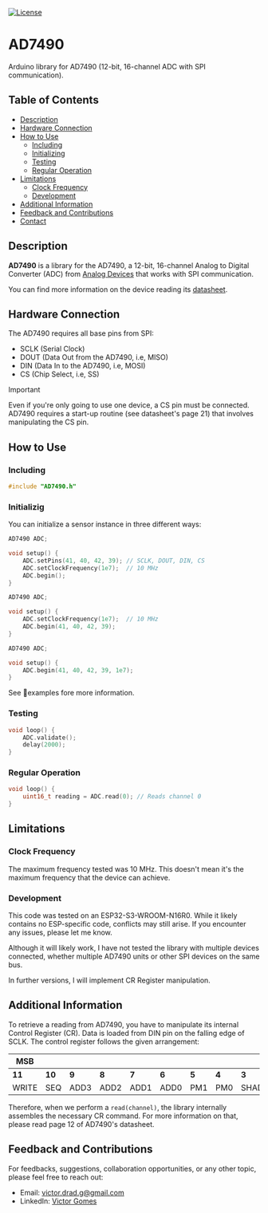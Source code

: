 [![License](https://img.shields.io/badge/License-MIT-blue.svg)](https://opensource.org/licenses/MIT)

# AD7490

Arduino library for AD7490 (12-bit, 16-channel ADC with SPI communication).

## Table of Contents

- [Description](#-description)
- [Hardware Connection](#️-hardware-connection)
- [How to Use](#-how-to-use)
    - [Including](#-including)
    - [Initializing](#-initializing)
    - [Testing](#-testing)
    - [Regular Operation](#-regular-operation)
- [Limitations](#-limitations)
    - [Clock Frequency](#-clock-frequency)
    - [Development](#-development)
- [Additional Information](#-additional-information)
- [Feedback and Contributions](#-feedback-and-contributions)
- [Contact](#️-contact)

## Description

**AD7490** is a library for the AD7490, a 12-bit, 16-channel Analog to Digital Converter (ADC) from [Analog Devices](https://www.analog.com/en/index.html) that works with SPI communication.

You can find more information on the device reading its [datasheet](https://www.analog.com/media/en/technical-documentation/data-sheets/ad7490.pdf).

## Hardware Connection

The AD7490 requires all base pins from SPI:

- SCLK (Serial Clock)
- DOUT (Data Out from the AD7490, i.e, MISO)
- DIN (Data In to the AD7490, i.e, MOSI)
- CS (Chip Select, i.e, SS)

> [!IMPORTANT]  
> Even if you're only going to use one device, a CS pin must be connected. AD7490 requires a start-up routine (see datasheet's page 21) that involves manipulating the CS pin. 

## How to Use

### Including

```cpp
#include "AD7490.h"
```

### Initializig

You can initialize a sensor instance in three different ways:

```cpp
AD7490 ADC;

void setup() {
    ADC.setPins(41, 40, 42, 39); // SCLK, DOUT, DIN, CS
    ADC.setClockFrequency(1e7);  // 10 MHz
    ADC.begin();
}
```

```cpp
AD7490 ADC;

void setup() {
    ADC.setClockFrequency(1e7);  // 10 MHz
    ADC.begin(41, 40, 42, 39);
}
```

```cpp
AD7490 ADC;

void setup() {
    ADC.begin(41, 40, 42, 39, 1e7);
}
```

See 📁examples fore more information.

### Testing
```cpp
void loop() {
    ADC.validate();
    delay(2000);
}
```

### Regular Operation
```cpp
void loop() {
    uint16_t reading = ADC.read(0); // Reads channel 0
}
```

## Limitations

### Clock Frequency

The maximum frequency tested was 10 MHz. This doesn't mean it's the maximum frequency that the device can achieve.

### Development

This code was tested on an ESP32-S3-WROOM-N16R0. While it likely contains no ESP-specific code, conflicts may still arise. If you encounter any issues, please let me know.


Although it will likely work, I have not tested the library with multiple devices connected, whether multiple AD7490 units or other SPI devices on the same bus.

In further versions, I will implement CR Register manipulation.

## Additional Information
To retrieve a reading from AD7490, you have to manipulate its internal Control Register (CR). Data is loaded from DIN pin on the falling edge of SCLK. The control register follows the given arrangement:

| **MSB** 	|        	|       	|       	|       	|       	|       	|       	|        	|           	|       	| **LSB** 	|
|---------	|--------	|-------	|-------	|-------	|-------	|-------	|-------	|--------	|-----------	|-------	|---------	|
|  **11** 	| **10** 	| **9** 	| **8** 	| **7** 	| **6** 	| **5** 	| **4** 	|  **3** 	|   **2**   	| **1** 	|  **0**  	|
|  WRITE  	|   SEQ  	|  ADD3 	|  ADD2 	|  ADD1 	|  ADD0 	|  PM1  	|  PM0  	| SHADOW 	| WEAK/TRI~ 	| RANGE 	|  CODING 	|

Therefore, when we perform a ```read(channel)```, the library internally assembles the necessary CR command. For more information on that, please read page 12 of AD7490's datasheet.

## Feedback and Contributions

For feedbacks, suggestions, collaboration opportunities, or any other topic, please feel free to reach out:

- Email:    victor.drad.g@gmail.com
- LinkedIn: [Victor Gomes](https://www.linkedin.com/in/victor-g-582b5911b/)